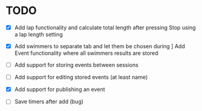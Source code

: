 # TODO

- [x] Add lap functionality and calculate total length after pressing Stop using a lap length setting
- [x] Add swimmers to separate tab and let them be chosen during ] Add Event functionality where all swimmers results are stored
- [ ] Add support for storing events between sessions
- [ ] Add support for editing stored events (at least name)
- [x] Add support for publishing an event
- [ ] Save timers after add (bug)


